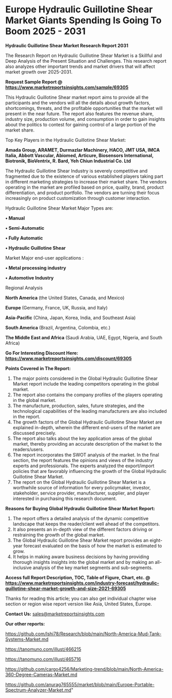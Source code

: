 # Europe Hydraulic Guillotine Shear Market Giants Spending Is Going To Boom 2025 - 2031

<strong>Hydraulic Guillotine Shear Market Research Report 2031</strong>

The Research Report on Hydraulic Guillotine Shear Market is a Skillful and Deep Analysis of the Present Situation and Challenges. This research report also analyzes other important trends and market drivers that will affect market growth over 2025-2031.

<strong>Request Sample Report @ <a href=https://www.marketreportsinsights.com/sample/69305>https://www.marketreportsinsights.com/sample/69305</a></strong>

This Hydraulic Guillotine Shear market report aims to provide all the participants and the vendors will all the details about growth factors, shortcomings, threats, and the profitable opportunities that the market will present in the near future. The report also features the revenue share, industry size, production volume, and consumption in order to gain insights about the politics to contest for gaining control of a large portion of the market share.

Top Key Players in the Hydraulic Guillotine Shear Market:

<strong>Amada Group, ARAMET, Durmazlar Machinery, HACO, JMT USA, IMCA Italia, Abbott Vascular, Abiomed, Articure, Biosensors International, Biotronik, BioVentrix, R. Bard, Yeh Chiun Industrial Co. Ltd</strong>

The Hydraulic Guillotine Shear Industry is severely competitive and fragmented due to the existence of various established players taking part in different marketing strategies to increase their market share. The vendors operating in the market are profiled based on price, quality, brand, product differentiation, and product portfolio. The vendors are turning their focus increasingly on product customization through customer interaction.

Hydraulic Guillotine Shear Market Major Types are:

<strong>• Manual

• Semi-Automatic

• Fully Automatic

• Hydraulic Guillotine Shear</strong>

Market Major end-user applications :

<strong>• Metal processing industry

• Automotive Industry</strong>

Regional Analysis

</u><strong><b>North America</b></strong> (the United States, Canada, and Mexico)

<strong><b>Europe </b></strong>(Germany, France, UK, Russia, and Italy)

<strong><b>Asia-Pacific</b></strong> (China, Japan, Korea, India, and Southeast Asia)

<strong><b>South America</b></strong> (Brazil, Argentina, Colombia, etc.)

<strong><b>The Middle East and Africa</b></strong> (Saudi Arabia, UAE, Egypt, Nigeria, and South Africa)

<strong>Go For Interesting Discount Here: <a href=https://www.marketreportsinsights.com/discount/69305>https://www.marketreportsinsights.com/discount/69305</a></strong>

<strong>Points Covered in The Report:</strong>
<ol>
  <li>The major points considered in the Global Hydraulic Guillotine Shear Market report include the leading competitors operating in the global market.</li>
  <li>The report also contains the company profiles of the players operating in the global market.</li>
  <li>The manufacture, production, sales, future strategies, and the technological capabilities of the leading manufacturers are also included in the report.</li>
  <li>The growth factors of the Global Hydraulic Guillotine Shear Market are explained in-depth, wherein the different end-users of the market are discussed precisely.</li>
  <li>The report also talks about the key application areas of the global market, thereby providing an accurate description of the market to the readers/users.</li>
  <li>The report incorporates the SWOT analysis of the market. In the final section, the report features the opinions and views of the industry experts and professionals. The experts analyzed the export/import policies that are favorably influencing the growth of the Global Hydraulic Guillotine Shear Market.</li>
  <li>The report on the Global Hydraulic Guillotine Shear Market is a worthwhile source of information for every policymaker, investor, stakeholder, service provider, manufacturer, supplier, and player interested in purchasing this research document.</li>
</ol>
<strong>Reasons for Buying Global Hydraulic Guillotine Shear Market Report:</strong>

<ol>
  <li>The report offers a detailed analysis of the dynamic competitive landscape that keeps the reader/client well ahead of the competitors.</li>
  <li>It also presents an in-depth view of the different factors driving or restraining the growth of the global market.</li>
  <li>The Global Hydraulic Guillotine Shear Market report provides an eight-year forecast evaluated on the basis of how the market is estimated to grow.</li>
  <li>It helps in making aware business decisions by having providing thorough insights insights into the global market and by making an all-inclusive analysis of the key market segments and sub-segments.</li>
</ol>
<strong>Access full Report Description, TOC, Table of Figure, Chart, etc. @ <a href=https://www.marketreportsinsights.com/industry-forecast/hydraulic-guillotine-shear-market-growth-and-size-2021-69305>https://www.marketreportsinsights.com/industry-forecast/hydraulic-guillotine-shear-market-growth-and-size-2021-69305</a></strong>


Thanks for reading this article; you can also get individual chapter wise section or region wise report version like Asia, United States, Europe.

<strong>Contact Us:</strong>
sales@marketreportsinsights.com

<strong>Our other reports:</strong>

<a href=https://github.com/Ishi78/Research/blob/main/North-America-Mud-Tank-Systems-Market.md>https://github.com/Ishi78/Research/blob/main/North-America-Mud-Tank-Systems-Market.md</a>

<a href=https://tanomuno.com/illust/466215>https://tanomuno.com/illust/466215</a>

<a href=https://tanomuno.com/illust/465716>https://tanomuno.com/illust/465716</a>

<a href=https://github.com/cargo4256/Marketing-trend/blob/main/North-America-360-Degree-Cameras-Market.md>https://github.com/cargo4256/Marketing-trend/blob/main/North-America-360-Degree-Cameras-Market.md</a>

<a href=https://github.com/anurag765555/market/blob/main/Europe-Portable-Spectrum-Analyzer-Market.md>https://github.com/anurag765555/market/blob/main/Europe-Portable-Spectrum-Analyzer-Market.md</a>"
